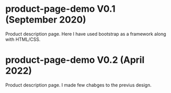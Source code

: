 # product-page-demo V0.1 (September 2020) 

Product description page. Here I have used bootstrap as a framework along with HTML/CSS. 

# product-page-demo V0.2 (April 2022) 

Product description page. I made few chabges to the previus design. 